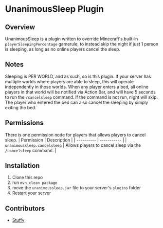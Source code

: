 # UnanimousSleep Plugin
## Overview
UnanimousSleep is a plugin written to override Minecraft's built-in `playerSleepingPercentage` gamerule, to instead skip the night if just 1 person is sleeping, as long as no online players cancel the sleep.

## Notes
Sleeping is PER WORLD, and as such, so is this plugin. If your server has multiple worlds where players are able to sleep, this will operate independently in those worlds.
When any player enters a bed, all online players in that world will be notified via Action Bar, and will have 5 seconds to run the `/cancelsleep` command. If the command is not run, night will skip. The player who entered the bed can also cancel the sleeping by simply exiting the bed.

## Permissions
There is one permission node for players that allows players to cancel sleep.
| Permission | Description |
| ---------- | ----------- |
| `unanimoussleep.cancelsleep` | Allows players to cancel sleep via the `/cancelsleep` command. |

## Installation
1. Clone this repo
2. run `mvn clean package`
4. move the `unanimoussleep.jar` file to your server's `plugins` folder
5. Restart your server

## Contributors
- [Stuffy](https://github.com/stuffyerface)
